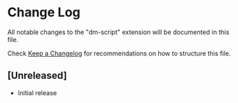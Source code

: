 # Change Log

All notable changes to the "dm-script" extension will be documented in this file.

Check [Keep a Changelog](http://keepachangelog.com/) for recommendations on how to structure this file.

## [Unreleased]

- Initial release